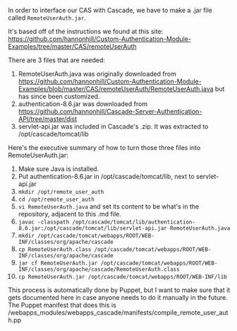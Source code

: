 In order to interface our CAS with Cascade, we have to make a .jar file called `RemoteUserAuth.jar`.

It's based off of the instructions we found at this site: https://github.com/hannonhill/Custom-Authentication-Module-Examples/tree/master/CAS/remoteUserAuth

There are 3 files that are needed:
1. RemoteUserAuth.java was originally downloaded from https://github.com/hannonhill/Custom-Authentication-Module-Examples/blob/master/CAS/remoteUserAuth/RemoteUserAuth.java but has since been customized.
2. authentication-8.6.jar was downloaded from https://github.com/hannonhill/Cascade-Server-Authentication-API/tree/master/dist
3. servlet-api.jar was included in Cascade's .zip. It was extracted to /opt/cascade/tomcat/lib

Here's the executive summary of how to turn those three files into RemoteUserAuth.jar:
1. Make sure Java is installed.
2. Put authentication-8.6.jar in /opt/cascade/tomcat/lib, next to servlet-api.jar
3. `mkdir /opt/remote_user_auth`
4. `cd /opt/remote_user_auth`
5. `vi RemoteUserAuth.java` and set its content to be what's in the repository, adjacent to this .md file.
6. `javac -classpath /opt/cascade/tomcat/lib/authentication-8.6.jar:/opt/cascade/tomcat/lib/servlet-api.jar RemoteUserAuth.java`
8. `mkdir /opt/cascade/tomcat/webapps/ROOT/WEB-INF/classes/org/apache/cascade`
9. `cp RemoteUserAuth.class /opt/cascade/tomcat/webapps/ROOT/WEB-INF/classes/org/apache/cascade`
10. `jar cf RemoteUserAuth.jar /opt/cascade/tomcat/webapps/ROOT/WEB-INF/classes/org/apache/cascade/RemoteUserAuth.class`
11. `cp RemoteUserAuth.jar /opt/cascade/tomcat/webapps/ROOT/WEB-INF/lib`

This process is automatically done by Puppet, but I want to make sure that it gets documented here in case anyone needs to do it manually in the future. The Puppet manifest that does this is /webapps_modules/webapps_cascade/manifests/compile_remote_user_auth.pp
